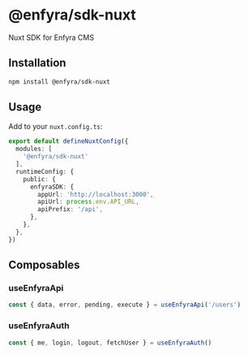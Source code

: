 # @enfyra/sdk-nuxt

Nuxt SDK for Enfyra CMS

## Installation

```bash
npm install @enfyra/sdk-nuxt
```

## Usage

Add to your `nuxt.config.ts`:

```typescript
export default defineNuxtConfig({
  modules: [
    '@enfyra/sdk-nuxt'
  ],
  runtimeConfig: {
    public: {
      enfyraSDK: {
        appUrl: 'http://localhost:3000',
        apiUrl: process.env.API_URL,
        apiPrefix: '/api',
      },
    },
  },
})
```

## Composables

### useEnfyraApi

```typescript
const { data, error, pending, execute } = useEnfyraApi('/users')
```

### useEnfyraAuth

```typescript
const { me, login, logout, fetchUser } = useEnfyraAuth()
```